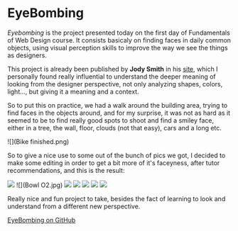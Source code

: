 # EyeBombing

*Eyebombing* is the project presented today on the first day of Fundamentals of Web Design course. 
It consists basicaly on finding faces in daily common objects, using visual perception skills to improve the way we see the things as designers.

This project is already been published by **Jody Smith** in his [site](http://facesinplaces.blogspot.co.uk/), which I personally found really influential to understand the deeper meaning of looking from the designer perspective, not only analyzing shapes, colors, light..., but giving it a meaning and a context.

So to put this on practice, we had a walk around the building area, trying to find faces in the objects around, and for my surprise, it was not as hard as it seemed to be to find really good spots to shoot and find a smiley face, either in a tree, the wall, floor, clouds (not that easy), cars and a long etc.

![](Bike finished.png)

So to give a nice use to some out of the bunch of pics we got, I decided to make some editing in order to get a bit more of it's faceyness, after tutor recommendations, and this is the result:

 ![](bin-final.png) 
 ![](Bowl O2.jpg)
 ![](Lamp_eyes_normal.png)
 ![](Lamp_Ligths.png)
 ![](O2Exit.png)
 ![](Montaje.png)
 ![](Tree.png)
 
Really nice and fun project to take, besides the fact of learning to look and understand from a different new perspective.
 
[EyeBombing on GitHub](https://github.com/FacesInThings/EyeBombing)
